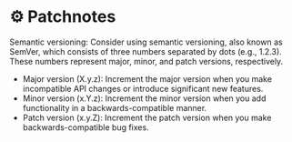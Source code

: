 # ⚙ Patchnotes

Semantic versioning: Consider using semantic versioning, also known as SemVer, which consists of three numbers separated by dots (e.g., 1.2.3). These numbers represent major, minor, and patch versions, respectively.

* Major version (X.y.z): Increment the major version when you make incompatible API changes or introduce significant new features.
* Minor version (x.Y.z): Increment the minor version when you add functionality in a backwards-compatible manner.
* Patch version (x.y.Z): Increment the patch version when you make backwards-compatible bug fixes.
